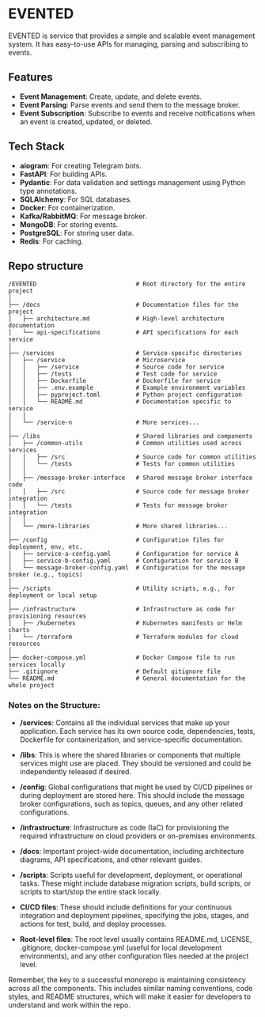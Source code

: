 # EVENTED

EVENTED is service that provides a simple and scalable event management system. It has easy-to-use APIs for managing, parsing and subscribing to events.

## Features

- **Event Management**: Create, update, and delete events.
- **Event Parsing**: Parse events and send them to the message broker.
- **Event Subscription**: Subscribe to events and receive notifications when an event is created, updated, or deleted.

## Tech Stack

- **aiogram**: For creating Telegram bots.
- **FastAPI**: For building APIs.
- **Pydantic**: For data validation and settings management using Python type annotations.
- **SQLAlchemy**: For SQL databases.
- **Docker**: For containerization.
- **Kafka/RabbitMQ**: For message broker.
- **MongoDB**: For storing events.
- **PostgreSQL**: For storing user data.
- **Redis**: For caching.


## Repo structure

```plaintext
/EVENTED                            # Root directory for the entire project
│
├── /docs                           # Documentation files for the project
│   ├── architecture.md             # High-level architecture documentation
│   └── api-specifications          # API specifications for each service
│
├── /services                       # Service-specific directories
│   ├── /service                    # Microservice
│   │   ├── /service                # Source code for service
│   │   ├── /tests                  # Test code for service
│   │   ├── Dockerfile              # Dockerfile for service
│   │   ├── .env.example            # Example environment variables
│   │   ├── pyproject.toml          # Python project configuration
│   │   └── README.md               # Documentation specific to service
│   │
│   └── /service-n                  # More services...
│
├── /libs                           # Shared libraries and components
│   ├── /common-utils               # Common utilities used across services
│   │   ├── /src                    # Source code for common utilities
│   │   └── /tests                  # Tests for common utilities
│   │
│   ├── /message-broker-interface   # Shared message broker interface code
│   │   ├── /src                    # Source code for message broker integration
│   │   └── /tests                  # Tests for message broker integration
│   │
│   └── /more-libraries             # More shared libraries...
│
├── /config                         # Configuration files for deployment, env, etc.
│   ├── service-a-config.yaml       # Configuration for service A
│   ├── service-b-config.yaml       # Configuration for service B
│   └── message-broker-config.yaml  # Configuration for the message broker (e.g., topics)
│
├── /scripts                        # Utility scripts, e.g., for deployment or local setup
│
├── /infrastructure                 # Infrastructure as code for provisioning resources
│   ├── /kubernetes                 # Kubernetes manifests or Helm charts
│   └── /terraform                  # Terraform modules for cloud resources
│
├── docker-compose.yml              # Docker Compose file to run services locally
├── .gitignore                      # Default gitignore file
└── README.md                       # General documentation for the whole project
```

### Notes on the Structure:

- **/services**: Contains all the individual services that make up your application. Each service has its own source code, dependencies, tests, Dockerfile for containerization, and service-specific documentation.

- **/libs**: This is where the shared libraries or components that multiple services might use are placed. They should be versioned and could be independently released if desired.

- **/config**: Global configurations that might be used by CI/CD pipelines or during deployment are stored here. This should include the message broker configurations, such as topics, queues, and any other related configurations.

- **/infrastructure**: Infrastructure as code (IaC) for provisioning the required infrastructure on cloud providers or on-premises environments.

- **/docs**: Important project-wide documentation, including architecture diagrams, API specifications, and other relevant guides.

- **/scripts**: Scripts useful for development, deployment, or operational tasks. These might include database migration scripts, build scripts, or scripts to start/stop the entire stack locally.

- **CI/CD files**: These should include definitions for your continuous integration and deployment pipelines, specifying the jobs, stages, and actions for test, build, and deploy processes.

- **Root-level files**: The root level usually contains README.md, LICENSE, .gitignore, docker-compose.yml (useful for local development environments), and any other configuration files needed at the project level.

Remember, the key to a successful monorepo is maintaining consistency across all the components. This includes similar naming conventions, code styles, and README structures, which will make it easier for developers to understand and work within the repo.

